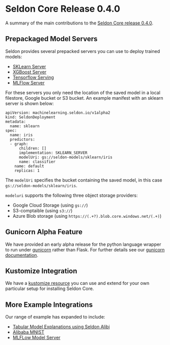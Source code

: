 # Seldon Core Release 0.4.0

A summary of the main contributions to the [Seldon Core release 0.4.0](https://github.com/SeldonIO/seldon-core/releases/tag/v0.4.0).

## Prepackaged Model Servers

Seldon provides several prepacked servers you can use to deploy trained models:

 * [SKLearn Server](../servers/sklearn.html)
 * [XGBoost Server](../servers/xgboost.html)
 * [Tensorflow Serving](../servers/tensorflow.html)
 * [MLFlow Server](../servers/mlflow.html)

For these servers you only need the location of the saved model in a local filestore, Google bucket or S3 bucket. An example manifest with an sklearn server is shown below:

```
apiVersion: machinelearning.seldon.io/v1alpha2
kind: SeldonDeployment
metadata:
  name: sklearn
spec:
  name: iris
  predictors:
  - graph:
      children: []
      implementation: SKLEARN_SERVER
      modelUri: gs://seldon-models/sklearn/iris
      name: classifier
    name: default
    replicas: 1
```

The `modelUri` specifies the bucket containing the saved model, in this case `gs://seldon-models/sklearn/iris`.

`modeluri` supports the following three object storage providers:

  * Google Cloud Storage (using `gs://`)
  * S3-comptaible (using `s3://`)
  * Azure Blob storage (using `https://(.+?).blob.core.windows.net/(.+)`)
  

## Gunicorn Alpha Feature

We have provided an early alpha release for the python language wrapper to run under [gunicorn](https://gunicorn.org/) rather than Flask. For further details see our [gunicorn documentation](../python/python_component.html#gunicorn-alpha-feature).

## Kustomize Integration

We have a [kustomize resource](https://github.com/SeldonIO/seldon-core/tree/master/kustomize/seldon-core-operator) you can use and extend for your own particular setup for installing Seldon Core.

## More Example Integrations

Our range of example has expanded to include:

 * [Tabular Model Explanations using Seldon Alibi](../examples/alibi_anchor_tabular.html)
 * [Alibaba MNIST](../examples/alibaba_ack_deep_mnist.html)
 * [MLFLow Model Server](../examples/mlflow_server_ab_test_ambassador.html)





